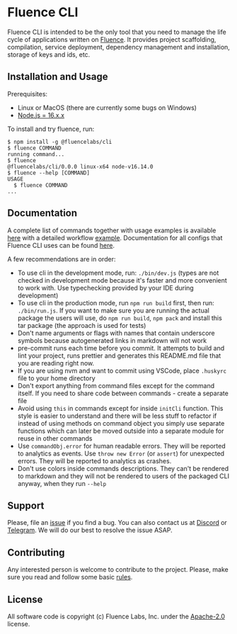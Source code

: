 # Fluence CLI

Fluence CLI is intended to be the only tool that you need to manage the life cycle of applications written on [Fluence](https://fluence.network). It provides project scaffolding, compilation, service deployment, dependency management and installation, storage of keys and ids, etc.


## Installation and Usage

Prerequisites:

- Linux or MacOS (there are currently some bugs on Windows)
- [Node.js = 16.x.x](https://nodejs.org/)

To install and try fluence, run:

```sh-session
$ npm install -g @fluencelabs/cli
$ fluence COMMAND
running command...
$ fluence
@fluencelabs/cli/0.0.0 linux-x64 node-v16.14.0
$ fluence --help [COMMAND]
USAGE
  $ fluence COMMAND
...
```


## Documentation

A complete list of commands together with usage examples is available [here](./docs/COMMANDS.md) with a detailed workflow [example](./docs/EXAMPLE.md). Documentation for all configs that Fluence CLI uses can be found [here](./docs/configs/README.md).

A few recommendations are in order:

- To use cli in the development mode, run: `./bin/dev.js` (types are not checked in development mode because it's faster and more convenient to work with. Use typechecking provided by your IDE during development)
- To use cli in the production mode, run `npm run build` first, then run: `./bin/run.js`. If you want to make sure you are running the actual package the users will use, do `npm run build`, `npm pack` and install this tar package (the approach is used for tests)
- Don't name arguments or flags with names that contain underscore symbols because autogenerated links in markdown will not work
- pre-commit runs each time before you commit. It attempts to build and lint your project, runs prettier and generates this README.md file that you are reading right now. 
- If you are using nvm and want to commit using VSCode, place `.huskyrc` file to your home directory
- Don't export anything from command files except for the command itself. If you need to share code between commands - create a separate file
- Avoid using `this` in commands except for inside `initCli` function. This style is easier to understand and there will be less stuff to refactor if instead of using methods on command object you simply use separate functions which can later be moved outside into a separate module for reuse in other commands
- Use `commandObj.error` for human readable errors. They will be reported to analytics as events. Use `throw new Error` (or `assert`) for unexpected errors. They will be reported to analytics as crashes.
- Don't use colors inside commands descriptions. They can't be rendered to markdown and they will not be rendered to users of the packaged CLI anyway, when they run `--help`


## Support

Please, file an [issue](https://github.com/fluencelabs/fluence-cli/issues) if you find a bug. You can also contact us at [Discord](https://discord.com/invite/5qSnPZKh7u) or [Telegram](https://t.me/fluence_project).  We will do our best to resolve the issue ASAP.


## Contributing

Any interested person is welcome to contribute to the project. Please, make sure you read and follow some basic [rules](./CONTRIBUTING.md).


## License

All software code is copyright (c) Fluence Labs, Inc. under the [Apache-2.0](./LICENSE) license.

